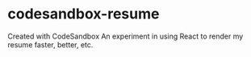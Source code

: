 # codesandbox-resume
Created with CodeSandbox
An experiment in using React to render my resume faster, better, etc.